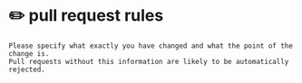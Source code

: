 # ✏️ pull request rules
    Please specify what exactly you have changed and what the point of the change is.
    Pull requests without this information are likely to be automatically rejected.
